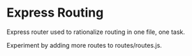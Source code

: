 # Express Routing

Express router used to rationalize routing in one file, one task.

Experiment by adding more routes to routes/routes.js.
